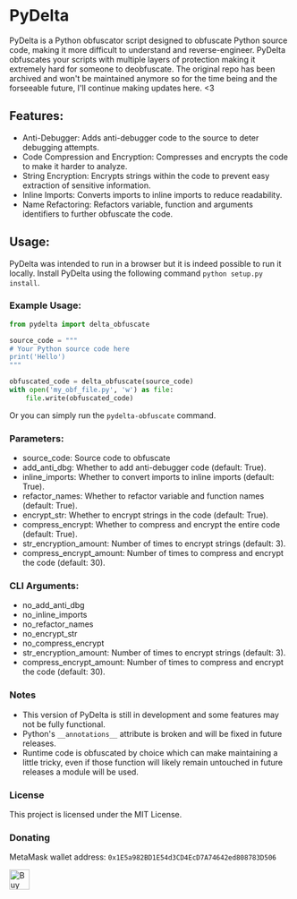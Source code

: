 # PyDelta

PyDelta is a Python obfuscator script designed to obfuscate Python source code, making it more difficult to understand and reverse-engineer. PyDelta obfuscates your scripts with multiple layers of protection making it extremely hard for someone to deobfuscate. The original repo has been archived and won't be maintained anymore so for the time being and the forseeable future, I'll continue making updates here. <3

## Features:
* Anti-Debugger: Adds anti-debugger code to the source to deter debugging attempts.
* Code Compression and Encryption: Compresses and encrypts the code to make it harder to analyze.
* String Encryption: Encrypts strings within the code to prevent easy extraction of sensitive information.
* Inline Imports: Converts imports to inline imports to reduce readability.
* Name Refactoring: Refactors variable, function and arguments identifiers to further obfuscate the code.

## Usage:
PyDelta was intended to run in a browser but it is indeed possible to run it locally.
Install PyDelta using the following command `python setup.py install`.

### Example Usage:
```py
from pydelta import delta_obfuscate

source_code = """
# Your Python source code here
print('Hello')
"""

obfuscated_code = delta_obfuscate(source_code)
with open('my_obf_file.py', 'w') as file:
    file.write(obfuscated_code)
```

Or you can simply run the `pydelta-obfuscate` command.

### Parameters:
* source_code: Source code to obfuscate
* add_anti_dbg: Whether to add anti-debugger code (default: True).
* inline_imports: Whether to convert imports to inline imports (default: True).
* refactor_names: Whether to refactor variable and function names (default: True).
* encrypt_str: Whether to encrypt strings in the code (default: True).
* compress_encrypt: Whether to compress and encrypt the entire code (default: True).
* str_encryption_amount: Number of times to encrypt strings (default: 3).
* compress_encrypt_amount: Number of times to compress and encrypt the code (default: 30).

### CLI Arguments:
* no_add_anti_dbg
* no_inline_imports
* no_refactor_names
* no_encrypt_str
* no_compress_encrypt
* str_encryption_amount: Number of times to encrypt strings (default: 3).
* compress_encrypt_amount: Number of times to compress and encrypt the code (default: 30).

### Notes
* This version of PyDelta is still in development and some features may not be fully functional.
* Python's `__annotations__` attribute is broken and will be fixed in future releases.
* Runtime code is obfuscated by choice which can make maintaining a little tricky, even if those function will likely remain untouched in future releases a module will be used.

### License
This project is licensed under the MIT License.

### Donating
MetaMask wallet address: `0x1E5a982BD1E54d3CD4EcD7A74642ed808783D506`

<a href='https://ko-fi.com/D1D3NTABI' target='_blank'><img height='36' style='border:0px;height:36px;' src='https://storage.ko-fi.com/cdn/kofi2.png?v=3' border='0' alt='Buy Me a Coffee at ko-fi.com' /></a>
